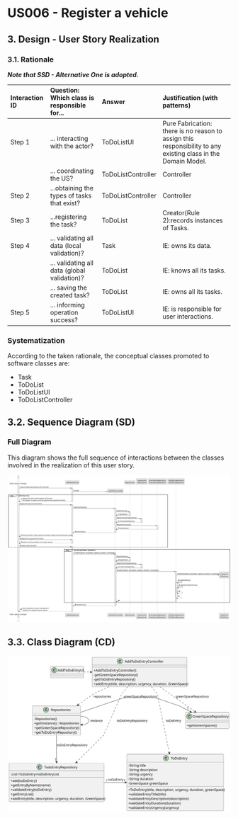 # US006 - Register a vehicle

## 3. Design - User Story Realization

### 3.1. Rationale

_**Note that SSD - Alternative One is adopted.**_

| Interaction ID | Question: Which class is responsible for...   | Answer             | Justification (with patterns)                                                                                 |
|:---------------|:----------------------------------------------|:-------------------|:--------------------------------------------------------------------------------------------------------------|
| Step 1  		     | 	... interacting with the actor?              | ToDoListUI         | Pure Fabrication: there is no reason to assign this responsibility to any existing class in the Domain Model. |
| 			  		        | 	... coordinating the US?                     | ToDoListController | Controller                                                                                                    |
| Step 2  		     | ...obtaining the types of tasks that exist?   | ToDoListController | Controller                                                                                                    |
| Step 3  		     | 	...registering the task?                     | ToDoList           | Creator(Rule 2):records instances of Tasks.                                                                   |
| Step 4  		     | 	... validating all data (local validation)?  | Task               | IE: owns its data.                                                                                            | 
| 			  		        | 	... validating all data (global validation)? | ToDoList           | IE: knows all its tasks.                                                                                      | 
| 			  		        | 	... saving the created task?                 | ToDoList           | IE: owns all its tasks.                                                                                       | 
| Step 5  		     | 	... informing operation success?             | ToDoListUI         | IE: is responsible for user interactions.                                                                     | 

### Systematization ##

According to the taken rationale, the conceptual classes promoted to software classes are:

* Task
* ToDoList
* ToDoListUI
* ToDoListController


## 3.2. Sequence Diagram (SD)

### Full Diagram

This diagram shows the full sequence of interactions between the classes involved in the realization of this user story.

![Sequence Diagram - Full](svg/us021-sequence-diagram-full.svg)

## 3.3. Class Diagram (CD)

![Class Diagram](svg/us021-class-diagram.svg)